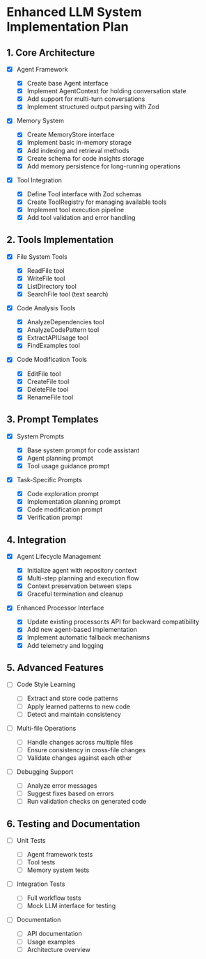 # Enhanced LLM System Implementation Plan

## 1. Core Architecture

- [x] Agent Framework

  - [x] Create base Agent interface
  - [x] Implement AgentContext for holding conversation state
  - [x] Add support for multi-turn conversations
  - [x] Implement structured output parsing with Zod

- [x] Memory System

  - [x] Create MemoryStore interface
  - [x] Implement basic in-memory storage
  - [x] Add indexing and retrieval methods
  - [x] Create schema for code insights storage
  - [x] Add memory persistence for long-running operations

- [x] Tool Integration
  - [x] Define Tool interface with Zod schemas
  - [x] Create ToolRegistry for managing available tools
  - [x] Implement tool execution pipeline
  - [x] Add tool validation and error handling

## 2. Tools Implementation

- [x] File System Tools

  - [x] ReadFile tool
  - [x] WriteFile tool
  - [x] ListDirectory tool
  - [x] SearchFile tool (text search)

- [x] Code Analysis Tools

  - [x] AnalyzeDependencies tool
  - [x] AnalyzeCodePattern tool
  - [x] ExtractAPIUsage tool
  - [x] FindExamples tool

- [x] Code Modification Tools
  - [x] EditFile tool
  - [x] CreateFile tool
  - [x] DeleteFile tool
  - [x] RenameFile tool

## 3. Prompt Templates

- [x] System Prompts

  - [x] Base system prompt for code assistant
  - [x] Agent planning prompt
  - [x] Tool usage guidance prompt

- [x] Task-Specific Prompts
  - [x] Code exploration prompt
  - [x] Implementation planning prompt
  - [x] Code modification prompt
  - [x] Verification prompt

## 4. Integration

- [x] Agent Lifecycle Management

  - [x] Initialize agent with repository context
  - [x] Multi-step planning and execution flow
  - [x] Context preservation between steps
  - [x] Graceful termination and cleanup

- [x] Enhanced Processor Interface
  - [x] Update existing processor.ts API for backward compatibility
  - [x] Add new agent-based implementation
  - [x] Implement automatic fallback mechanisms
  - [x] Add telemetry and logging

## 5. Advanced Features

- [ ] Code Style Learning

  - [ ] Extract and store code patterns
  - [ ] Apply learned patterns to new code
  - [ ] Detect and maintain consistency

- [ ] Multi-file Operations

  - [ ] Handle changes across multiple files
  - [ ] Ensure consistency in cross-file changes
  - [ ] Validate changes against each other

- [ ] Debugging Support
  - [ ] Analyze error messages
  - [ ] Suggest fixes based on errors
  - [ ] Run validation checks on generated code

## 6. Testing and Documentation

- [ ] Unit Tests

  - [ ] Agent framework tests
  - [ ] Tool tests
  - [ ] Memory system tests

- [ ] Integration Tests

  - [ ] Full workflow tests
  - [ ] Mock LLM interface for testing

- [ ] Documentation
  - [ ] API documentation
  - [ ] Usage examples
  - [ ] Architecture overview
